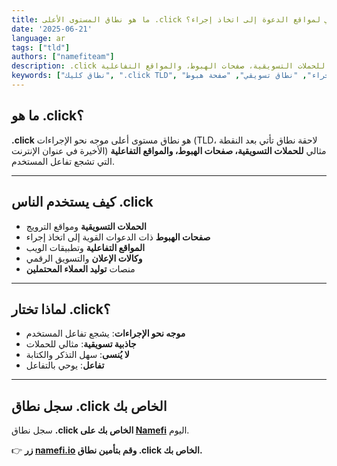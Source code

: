```yaml
---
title: ما هو نطاق المستوى الأعلى .click ولماذا هو مثالي لمواقع الدعوة إلى اتخاذ إجراء؟
date: '2025-06-21'
language: ar
tags: ["tld"]
authors: ["namefiteam"]
description: .click هو النطاق الموجه نحو الإجراءات، مثالي للحملات التسويقية، صفحات الهبوط، والمواقع التفاعلية.
keywords: ["نطاق كليك", ".click TLD", "نطاق دعوة للإجراء", "نطاق تسويقي", "صفحة هبوط", "TLD موجه للإجراءات"]
---
```


## **ما هو .click؟**

**.click** هو نطاق مستوى أعلى موجه نحو الإجراءات (TLD، لاحقة نطاق تأتي بعد النقطة الأخيرة في عنوان الإنترنت) مثالي **للحملات التسويقية، صفحات الهبوط، والمواقع التفاعلية** التي تشجع تفاعل المستخدم.

---

## **كيف يستخدم الناس .click**

*   **الحملات التسويقية** ومواقع الترويج
*   **صفحات الهبوط** ذات الدعوات القوية إلى اتخاذ إجراء
*   **المواقع التفاعلية** وتطبيقات الويب
*   **وكالات الإعلان** والتسويق الرقمي
*   منصات **توليد العملاء المحتملين**

---

## **لماذا تختار .click؟**

*   **موجه نحو الإجراءات**: يشجع تفاعل المستخدم
*   **جاذبية تسويقية**: مثالي للحملات
*   **لا يُنسى**: سهل التذكر والكتابة
*   **تفاعل**: يوحي بالتفاعل

---

## **سجل نطاق .click الخاص بك**

سجل نطاق **.click الخاص بك على [Namefi](https://namefi.io)** اليوم.

👉 **زر [namefi.io](https://namefi.io) وقم بتأمين نطاق .click الخاص بك.**